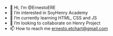 - 👋 Hi, I’m @ErnestoERE
- 👀 I’m interested in SoyHenry Academy
- 🌱 I’m currently learning HTML, CSS and JS
- 💞️ I’m looking to collaborate on Henry Project
- 📫 How to reach me ernesto.etchart@gmail.com

<!---
ErnestoERE/ErnestoERE is a ✨ special ✨ repository because its `README.md` (this file) appears on your GitHub profile.
You can click the Preview link to take a look at your changes.
--->
